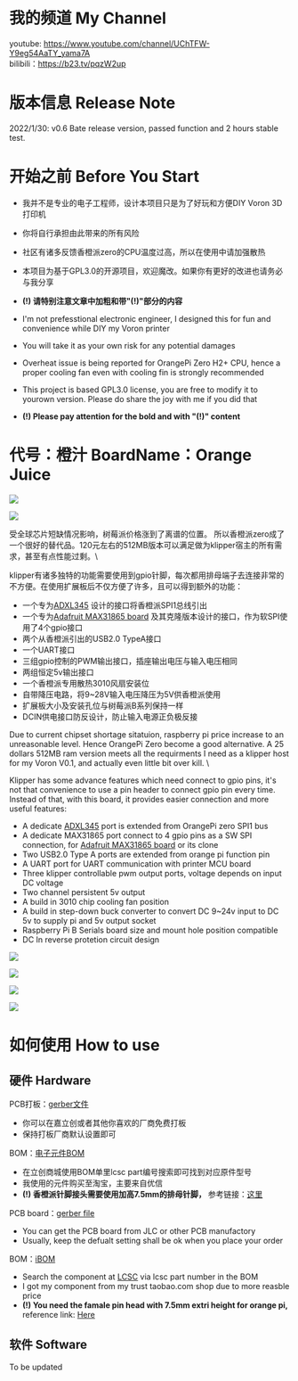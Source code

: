 # 我的频道 My Channel 
youtube: https://www.youtube.com/channel/UChTFW-Y9eg54AaTY_yama7A \
bilibili：https://b23.tv/pqzW2up

# 版本信息 Release Note
2022/1/30: v0.6 Bate release version, passed function and 2 hours stable test.

# 开始之前 Before You Start 
- 我并不是专业的电子工程师，设计本项目只是为了好玩和方便DIY Voron 3D打印机
- 你将自行承担由此带来的所有风险
- 社区有诸多反馈香橙派zero的CPU温度过高，所以在使用中请加强散热
- 本项目为基于GPL3.0的开源项目，欢迎魔改。如果你有更好的改进也请务必与我分享 
- **(!) 请特别注意文章中加粗和带"(!)"部分的内容**

- I'm not prefesstional electronic engineer, I designed this for fun and convenience while DIY my Voron printer
- You will take it as your own risk for any potential damages
- Overheat issue is being reported for OrangePi Zero H2+ CPU, hence a proper cooling fan even with cooling fin is strongly recommended
- This project is based GPL3.0 license, you are free to modify it to yourown version. Please do share the joy with me if you did that
- **(!) Please pay attention for the bold and with "(!)" content**

# 代号：橙汁 BoardName：Orange Juice

![](images/orange_juice_board_front_v0.7.png)  

![](images/orange_juice_board_back_v0.7.png)  

受全球芯片短缺情况影响，树莓派价格涨到了离谱的位置。
所以香橙派zero成了一个很好的替代品。120元左右的512MB版本可以满足做为klipper宿主的所有需求，甚至有点性能过剩。\

klipper有诸多独特的功能需要使用到gpio针脚，每次都用排母端子去连接非常的不方便。在使用扩展板后不仅方便了许多，且可以得到额外的功能：
- 一个专为[ADXL345](https://www.adafruit.com/product/1231) 设计的接口将香橙派SPI1总线引出
- 一个专为[Adafruit MAX31865 board](https://www.adafruit.com/product/3328) 及其克隆版本设计的接口，作为软SPI使用了4个gpio接口
- 两个从香橙派引出的USB2.0 TypeA接口
- 一个UART接口
- 三组gpio控制的PWM输出接口，插座输出电压与输入电压相同
- 两组恒定5v输出接口
- 一个香橙派专用散热3010风扇安装位
- 自带降压电路，将9~28V输入电压降压为5V供香橙派使用
- 扩展板大小及安装孔位与树莓派B系列保持一样
- DCIN供电接口防反设计，防止输入电源正负极反接

Due to current chipset shortage sitatuion, raspberry pi price increase to an unreasonable level. 
Hence OrangePi Zero become a good alternative. A 25 dollars 512MB ram version meets all the requirments I need as a klipper host for my Voron V0.1, and actually even little bit over kill. \

Klipper has some advance features which need connect to gpio pins, it's not that convenience to use a pin header to connect gpio pin every time. Instead of that, with this board, it provides easier connection and more useful features:
- A dedicate [ADXL345](https://www.adafruit.com/product/1231) port is extended from OrangePi zero SPI1 bus
- A dedicate MAX31865 port connect to 4 gpio pins as a SW SPI connection, for [Adafruit MAX31865 board](https://www.adafruit.com/product/3328) or its clone
- Two USB2.0 Type A ports are extended from orange pi function pin
- A UART port for UART communication with printer MCU board
- Three klipper controllable pwm output ports, voltage depends on input DC voltage
- Two channel persistent 5v output
- A build in 3010 chip cooling fan position
- A build in step-down buck converter to convert DC 9~24v input to DC 5v to supply pi and 5v output socket
- Raspberry Pi B Serials board size and mount hole position compatible 
- DC In reverse protetion circuit design

![](images/top.png)  

![](images/back.png)  

![](images/front.png)  

![](images/bottom.png)  

# 如何使用 How to use
## 硬件 Hardware
PCB打板：[gerber文件](gerber/orange_juice_gerber_v0.6.zip)
- 你可以在嘉立创或者其他你喜欢的厂商免费打板
- 保持打板厂商默认设置即可

BOM：[电子元件BOM](bom/ibom_v0.6.html)
- 在立创商城使用BOM单里lcsc part编号搜索即可找到对应原件型号
- 我使用的元件购买至淘宝，主要来自优信
- **(!) 香橙派针脚接头需要使用加高7.5mm的排母针脚，** 参考链接：[这里](https://item.taobao.com/item.htm?spm=a1z09.2.0.0.5abe2e8dp4SvIq&id=562698441144&_u=u181c59936e) 

PCB board：[gerber file](gerber/orange_juice_gerber_v0.6.zip)
- You can get the PCB board from JLC or other PCB manufactory 
- Usually, keep the defualt setting shall be ok when you place your order

BOM：[iBOM](bom/ibom_v0.6.html)
- Search the component at [LCSC](https://lcsc.com/) via lcsc part number in the BOM
- I got my component from my trust taobao.com shop due to more reasble price 
- **(!) You need the famale pin head with 7.5mm extri height for orange pi,** reference link: [Here](https://item.taobao.com/item.htm?spm=a1z09.2.0.0.5abe2e8dp4SvIq&id=562698441144&_u=u181c59936e) 


## 软件 Software
To be updated

